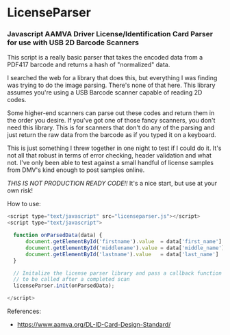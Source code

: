 # LicenseParser
### Javascript AAMVA Driver License/Identification Card Parser for use with USB 2D Barcode Scanners

This script is a really basic parser that takes the encoded data from a PDF417 barcode and returns a hash of "normalized" data.

I searched the web for a library that does this, but everything I was finding was trying to do the image parsing.  There's none of that here.  This library assumes you're using a USB Barcode scanner capable of reading 2D codes.

Some higher-end scanners can parse out these codes and return them in the order you desire.  If you've got one of those fancy scanners, you don't need this library.  This is for scanners that don't do any of the parsing and just return the raw data from the barcode as if you typed it on a keyboard.

This is just something I threw together in one night to test if I could do it.  It's not all that robust in terms of error checking, header validation and what not.  I've only been able to test against a small handful of license samples from DMV's kind enough to post samples online.

*THIS IS NOT PRODUCTION READY CODE!!*  It's a nice start, but use at your own risk!

How to use:
```javascript
<script type="text/javascript" src="licenseparser.js"></script>
<script type="text/javascript">

  function onParsedData(data) {
      document.getElementById('firstname').value  = data['first_name'] || "";
      document.getElementById('middlename').value = data['middle_name'] || "";
      document.getElementById('lastname').value   = data['last_name'] || "";
  }

  // Initalize the license parser library and pass a callback function
  // to be called after a completed scan
  licenseParser.init(onParsedData);

</script>
```

References:
* https://www.aamva.org/DL-ID-Card-Design-Standard/
